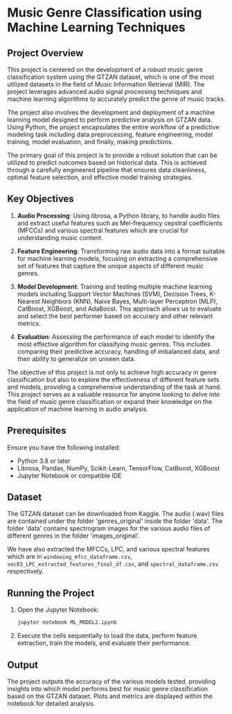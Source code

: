 # Music Genre Classification using Machine Learning Techniques

## Project Overview

This project is centered on the development of a robust music genre classification system using the GTZAN dataset, which is one of the most utilized datasets in the field of Music Information Retrieval (MIR). The project leverages advanced audio signal processing techniques and machine learning algorithms to accurately predict the genre of music tracks.

The project also involves the development and deployment of a machine learning model designed to perform predictive analysis on GTZAN data. Using Python, the project encapsulates the entire workflow of a predictive modeling task including data preprocessing, feature engineering, model training, model evaluation, and finally, making predictions.

The primary goal of this project is to provide a robust solution that can be utilized to predict outcomes based on historical data. This is achieved through a carefully engineered pipeline that ensures data cleanliness, optimal feature selection, and effective model training strategies.

## Key Objectives

1. **Audio Processing**: Using librosa, a Python library, to handle audio files and extract useful features such as Mel-frequency cepstral coefficients (MFCCs) and various spectral features which are crucial for understanding music content.

2. **Feature Engineering**: Transforming raw audio data into a format suitable for machine learning models, focusing on extracting a comprehensive set of features that capture the unique aspects of different music genres.

3. **Model Development**: Training and testing multiple machine learning models including Support Vector Machines (SVM), Decision Trees, K-Nearest Neighbors (KNN), Naive Bayes, Multi-layer Perceptron (MLP), CatBoost, XGBoost, and AdaBoost. This approach allows us to evaluate and select the best performer based on accuracy and other relevant metrics.

4. **Evaluation**: Assessing the performance of each model to identify the most effective algorithm for classifying music genres. This includes comparing their predictive accuracy, handling of imbalanced data, and their ability to generalize on unseen data.

The objective of this project is not only to achieve high accuracy in genre classification but also to explore the effectiveness of different feature sets and models, providing a comprehensive understanding of the task at hand. This project serves as a valuable resource for anyone looking to delve into the field of music genre classification or expand their knowledge on the application of machine learning in audio analysis.

## Prerequisites

Ensure you have the following installed:

- Python 3.8 or later
- Librosa, Pandas, NumPy, Scikit-Learn, TensorFlow, CatBoost, XGBoost
- Jupyter Notebook or compatible IDE

## Dataset

The GTZAN dataset can be downloaded from Kaggle. The audio (.wav) files are contained under the folder 'genres_original' inside the folder 'data'. The folder 'data' contains spectrogram images for the various audio files of different genres in the folder 'images_original'.

We have also extracted the MFCCs, LPC, and various spectral features which are in `windowing_mfcc_dataframe.csv`, `sec03_LPC_extracted_features_final_df.csv`, and `spectral_dataframe.csv` respectively.

## Running the Project

1. Open the Jupyter Notebook:
    ```bash
    jupyter notebook ML_MODEL2.ipynb
    ```

2. Execute the cells sequentially to load the data, perform feature extraction, train the models, and evaluate their performance.

## Output

The project outputs the accuracy of the various models tested, providing insights into which model performs best for music genre classification based on the GTZAN dataset. Plots and metrics are displayed within the notebook for detailed analysis.
